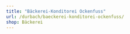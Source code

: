 ```yaml
---
title: "Bäckerei-Konditorei Ockenfuss"
url: /durbach/baeckerei-konditorei-ockenfuss/
shop: Bäckerei
---
```


